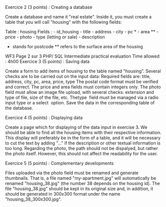 
 
Exercice 2 (3 points) : Creating a database 
 
Create a database and name it "real estate". Inside it, you must create a table that you will call "housing" with the following fields:  
 
Table : housing Fields : - id_housing - title - address - city - pc * - area **  - price  - photo - type ​(letting or sale)  - description 
 
* stands for postcode ** refers to the surface area of the housing 
 
 
 
 
WF3 Page​ ​2 sur 3 
PHP/ SQL Intermediate practical evaluation Time allowed : 4h00 
Exercice 3 (5 points) : Saving data 
 
Create a form to add items of housing to the table named "housing”. 
Several checks are to be carried out on the input data: 
Required fields are: title, address, city, pc, area, price, type 
The postal code format must be verified and correct. 
The price and area fields must contain integers only. 
The photo field must allow an image file upload, with several checks: extension and type of file, size of the file, etc. The ​type ​ field must be managed via a ​radio ​ input type or a ​select ​ option. Save the data in the corresponding table of the database. 
 
Exercice 4 (5 points) : Displaying data 
 
Create a page which for displaying of the data input in exercise 3. We should be able to find all the housing items with their respective information. 
This display will preferably be in the form of a table, and it will be necessary to cut the text by adding "..." if the description or other textual information is too long. 
Regarding the photo, the path should not be dispalyed, but rather the photo itself. However, this should not affect the readability for the user. 
 
Exercice 5 (5 points) : Complementary developments 
 
Files uploaded via the photo field must be renamed and generate thumbnails. 
That is, a file named "my-apartment.jpg" will automatically be renamed "housing_38.jpg" (the number 38 depends on the housing id). 
The file "housing_38.jpg" should be kept in its original size and, in addition, it should be generated in 300x300 format under the name "housing_38_300x300.jpg".